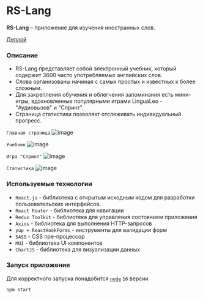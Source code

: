 # RS-Lang

**RS-Lang** – приложение для изучения иностранных слов.

[Деплой](https://rslang-team34-ninox14.netlify.app/)

### Описание

- RS-Lang представляет собой электронный учебник, который содержит 3600 часто употребляемых английских слов.
- Слова организованы начиная с самых простых и известных к более сложным.
- Для закрепления обучения и облегчения запоминания есть мини-игры, вдохновленные популярными играми LinguaLeo - "Аудиовызов" и "Спринт".
- Страница статистики позволяет отслеживать индивидуальный прогресс.

`Главная страница`
![image](https://github.com/ninox14/rs-lang/assets/70818020/d34df3ab-d0b7-4eee-9a4e-ffc09f98c25e)

`Учебник`
![image](https://github.com/ninox14/rs-lang/assets/70818020/9fcf8dda-e54a-41c2-99fc-b99ac8ec32a0)

`Игра "Спринт"`
![image](https://github.com/ninox14/rs-lang/assets/70818020/31bbd1b4-e35b-4213-8dbc-19600f5b3884)

`Статистика`
![image](https://github.com/ninox14/rs-lang/assets/70818020/38db1bb3-841d-4ed7-8207-09205bb888a8)

### Используемые технологии

- `React.js` - библиотека с открытым исходным кодом для разработки пользовательских интерфейсов.
- `React Router` - библиотека для навигации
- `Redux Toolkit` - библиотека для управления состоянием приложения
- `Axios` - библиотека для выполнения HTTP-запросов
- `yup + ReactHookForms` - инструменты для валидации форм
- `SASS` - CSS пре-процессор
- `MUI` - библиотека UI компонентов
- `ChartJS` - библиотека для визуализации данных

### Запуск приложения

Для корректного запуска понадобится [`node`](https://nodejs.org/en) `16` версии

```bash
npm start
```
